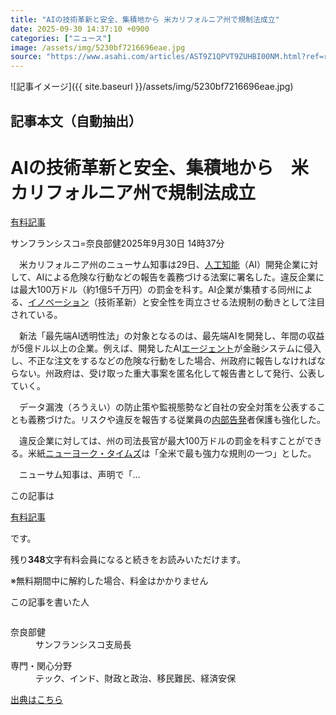 ```yaml
---
title: "AIの技術革新と安全、集積地から 米カリフォルニア州で規制法成立"
date: 2025-09-30 14:37:10 +0900
categories: ["ニュース"]
image: /assets/img/5230bf7216696eae.jpg
source: "https://www.asahi.com/articles/AST9Z1QPVT9ZUHBI00NM.html?ref=rss"
---
```


![記事イメージ]({{ site.baseurl }}/assets/img/5230bf7216696eae.jpg)

## 記事本文（自動抽出）
<div><main role="main" id="main"><p></p><div class="y_Qv3"><h1>AIの技術革新と安全、集積地から　米カリフォルニア州で規制法成立</h1><div class="mhPng"><p><span class="fNPYU Q_Shz"><a href="//www.asahi.com/news/gold.html?iref=com_gold">有料記事</a></span></p><span class="H8KYB">サンフランシスコ=奈良部健</span><span class="UDj4P"><time datetime="2025-09-30T05:37:10.000Z">2025年9月30日 14時37分</time></span></div></div><p id="gsm_above_SnsUtilityArea"></p><p x-component-name="CommentHeadline" x-component-data='{"commentCount":0,"commentators":[],"mode":"pc"}'></p><div class="nfyQp"><p>　米カリフォルニア州のニューサム知事は29日、<a href="//www.asahi.com/topics/word/%E4%BA%BA%E5%B7%A5%E7%9F%A5%E8%83%BD%EF%BC%88%EF%BC%A1%EF%BC%A9%EF%BC%89.html" title="人工知能 のトピックスを開く" class="eWgMZ">人工知能</a>（AI）開発企業に対して、AIによる危険な行動などの報告を義務づける法案に署名した。違反企業には最大100万ドル（約1億5千万円）の罰金を科す。AI企業が集積する同州による、<a href="//www.asahi.com/topics/word/%E3%82%A4%E3%83%8E%E3%83%99%E3%83%BC%E3%82%B7%E3%83%A7%E3%83%B3.html" title="イノベーション のトピックスを開く" class="eWgMZ">イノベーション</a>（技術革新）と安全性を両立させる法規制の動きとして注目されている。</p><p>　新法「最先端AI透明性法」の対象となるのは、最先端AIを開発し、年間の収益が5億ドル以上の企業。例えば、開発したAI<a href="//www.asahi.com/topics/word/%E3%82%A8%E3%83%BC%E3%82%B8%E3%82%A7%E3%83%B3%E3%83%88.html" title="エージェント のトピックスを開く" class="eWgMZ">エージェント</a>が金融システムに侵入し、不正な注文をするなどの危険な行動をした場合、州政府に報告しなければならない。州政府は、受け取った重大事案を匿名化して報告書として発行、公表していく。</p><p>　データ漏洩（ろうえい）の防止策や監視態勢など自社の安全対策を公表することも義務づけた。リスクや違反を報告する従業員の<a href="//www.asahi.com/topics/word/%E5%86%85%E9%83%A8%E5%91%8A%E7%99%BA.html" title="内部告発 のトピックスを開く" class="eWgMZ">内部告発</a>者保護も強化した。</p><p>　違反企業に対しては、州の司法長官が最大100万ドルの罰金を科すことができる。米紙<a href="//www.asahi.com/topics/word/%E3%83%8B%E3%83%A5%E3%83%BC%E3%83%A8%E3%83%BC%E3%82%AF%E3%83%BB%E3%82%BF%E3%82%A4%E3%83%A0%E3%82%BA.html" title="ニューヨーク・タイムズ のトピックスを開く" class="eWgMZ">ニューヨーク・タイムズ</a>は「全米で最も強力な規則の一つ」とした。</p><p class="Lujdo">　ニューサム知事は、声明で「…</p></div><p></p><div class="NbZMW"><div class="PxAm1"><p>この記事は</p><img src="//www.asahicom.jp/images/icon_key_gold.png" alt><a href="//www.asahi.com/news/gold.html?iref=com_1kiji_g_0">有料記事</a><p>です。</p><span class="Zgt88">残り<b>348</b>文字</span><span class="hideFromApp">有料会員になると続きをお読みいただけます。</span></div><p class="eQShK">※無料期間中に解約した場合、料金はかかりません</p></div><div x-component-name="WriterProfile" x-component-data='{"writerProfile":{"writerProfileList":[{"name":"奈良部健","code":"61e35c59ed1c89d14d4fd5eb58a4aa23cbf9a84f3b46955306b73088b97e8202","department":"サンフランシスコ支局長","role":"","specialtyAndInterest":"テック、インド、財政と政治、移民難民、経済安保","isFollowed":false,"introduction":"2005年、朝日新聞社入社。和歌山、新潟、経済部や政治部で取材。17～22年、ニューデリー支局長。財務省や総務省などの官庁のほか、自動車や電機、通信の各業界を担当しました。","iconImageUrl":"https://profile-image.kraken.asahi.com/61e35c59ed1c89d14d4fd5eb58a4aa23cbf9a84f3b46955306b73088b97e8202","canSendFanLetter":false}],"isWriterFollowAvailableMember":false},"isFreeArea":true}'><div id="writerProfile" class="yT62y"><p class="FPrYd">この記事を書いた人</p><div class="jdPPS"><div class="zRkIz"><a href="/reporter-bio/61e35c59ed1c89d14d4fd5eb58a4aa23cbf9a84f3b46955306b73088b97e8202?iref=article_reporter_profile" class="CES5K"></a><div class="iKuvI"><figure class="BKNFc"><img src="https://profile-image.kraken.asahi.com/61e35c59ed1c89d14d4fd5eb58a4aa23cbf9a84f3b46955306b73088b97e8202" alt></figure><dl class="WptL0"><dt>奈良部健</dt><dd>サンフランシスコ支局長</dd></dl></div><dl class="PXedm"><dt>専門・関心分野</dt><dd>テック、インド、財政と政治、移民難民、経済安保</dd></dl></div></div></div></div><p x-component-name="ArticleCommentList" x-component-data='{"commentCount":0,"commentList":[],"shareUrlBase":"https://www.asahi.com/articles/AST9Z1QPVT9ZUHBI00NM.html","articleId":"AST9Z1QPVT9ZUHBI00NM","commentIdParam":"","equalCommentIdIndex":-1,"isAuthorized":false,"isFreePlan":false,"isPaidMember":false,"isPresent":false,"isHazard":false,"freeUrlBase":"//www.asahi.com","digitalUrlBase":"//digital.asahi.com"}'></p></main></div>

[出典はこちら](https://www.asahi.com/articles/AST9Z1QPVT9ZUHBI00NM.html?ref=rss)
